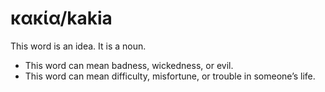 # κακία/kakia
This word is an idea. It is a noun.
* This word can mean badness, wickedness, or evil.
* This word can mean difficulty, misfortune, or trouble in someone’s life. 
